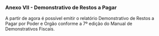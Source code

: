 ### **Anexo VII - Demonstrativo de Restos a Pagar**

A partir de agora é possível emitir o relatório Demonstrativo de Restos a Pagar por Poder e Orgão conforme a 7º edição do Manual de Demonstrativos Fiscais. 

